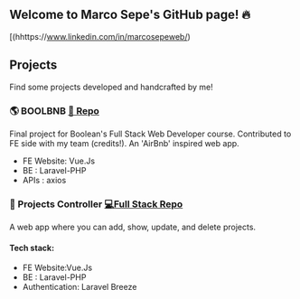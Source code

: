 ## Welcome to Marco Sepe's GitHub page! 🔥


[(hhttps://www.linkedin.com/in/marcosepeweb/)


## Projects

Find some projects developed and handcrafted by me!

### 🌎 BOOLBNB   [📄 Repo](<!--https://github.com/AndreaRomano02/boolbnb-front-6-->)
Final project for Boolean's Full Stack Web Developer course. Contributed to FE side with my team (credits!). An 'AirBnb' inspired web app.

- FE Website: Vue.Js
- BE : Laravel-PHP
- APIs : axios

### 🍴 Projects Controller [💻Full Stack Repo ](<!-- https://github.com/masepe95/laravel-api-->)
A web app where you can add, show, update, and delete projects. 

#### Tech stack:
- FE Website:Vue.Js
- BE : Laravel-PHP
- Authentication: Laravel Breeze


<!---
masepe95/masepe95 is a ✨ special ✨ repository because its `README.md` (this file) appears on your GitHub profile.
You can click the Preview link to take a look at your changes.
--->

